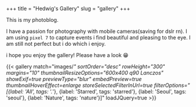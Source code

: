 +++
title = "Hedwig's Gallery"
slug = "gallery"
+++

This is my photoblog. 

I have a passion for photography with mobile cameras(saving for dslr rn). I am using `pixel 7` to capture events i find beautiful and pleasing to the eye. I am still not perfect but i do which i enjoy.

i hope you enjoy the gallery! Please have a look 😁


{{< gallery match="images/*" sortOrder="desc" rowHeight="300" margins="10" thumbnailResizeOptions="600x400 q90 Lanczos" showExif=true previewType="blur" embedPreview=true thumbnailHoverEffect=enlarge storeSelectedFilterInUrl=true filterOptions="[{label: 'All', tags: '.*'}, {label: 'Starred', tags: 'starred'}, {label: 'Seoul', tags: 'seoul'}, {label: 'Nature', tags: 'nature'}]" loadJQuery=true >}}
